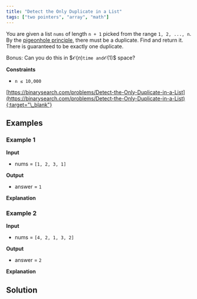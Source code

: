 ```yaml
---
title: "Detect the Only Duplicate in a List"
tags: ["two pointers", "array", "math"]
---
```


You are given a list `nums` of length `n + 1` picked from the range `1, 2, ..., n`. By the [pigeonhole principle](https://en.wikipedia.org/wiki/Pigeonhole_principle), there must be a duplicate. Find and return it. There is guaranteed to be exactly one duplicate.

Bonus: Can you do this in $$\mathcal{O}(n)$` time and `$\mathcal{O}(1)$$ space?

**Constraints**

- `n ≤ 10,000`

[https://binarysearch.com/problems/Detect-the-Only-Duplicate-in-a-List](https://binarysearch.com/problems/Detect-the-Only-Duplicate-in-a-List){:target="\_blank"}

## Examples

### Example 1

**Input**

- nums = `[1, 2, 3, 1]`

**Output**

- answer = `1`

**Explanation**

### Example 2

**Input**

- nums = `[4, 2, 1, 3, 2]`

**Output**

- answer = `2`

**Explanation**

## Solution

<script src="https://gist.github.com/yaeba/16da7be5123724fcf6eccc25581cef5a.js?file=Detect-the-Only-Duplicate-in-a-List.cpp"></script>
